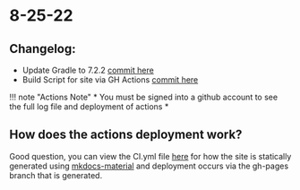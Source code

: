 # 8-25-22

## Changelog:
- Update Gradle to 7.2.2 [commit here](https://github.com/PCHS-ProjectProgramming/Android-POS/commit/3200fd8f90dc103dbbaca6960527a43b3844b324)
- Build Script for site via GH Actions [commit here](https://github.com/PCHS-ProjectProgramming/Android-POS/commit/3200fd8f90dc103dbbaca6960527a43b3844b324)

!!! note "Actions Note" * You must be signed into a github account to see the full log file and deployment of actions *

## How does the actions deployment work?
Good question, you can view the CI.yml file [here](https://github.com/PCHS-ProjectProgramming/POS-Docs/blob/main/.github/workflows/ci.yml) for how the site is statically generated using [mkdocs-material](https://www.bing.com/ck/a?!&&p=d16ac83ace49ba37JmltdHM9MTY2MTkwMTE3NiZpZ3VpZD1jZTZkMjViYi1lMmMyLTQyYTktOWM3Ny1hYWM3ZGQyZGI1MDMmaW5zaWQ9NTE3MA&ptn=3&hsh=3&fclid=483b03db-28b9-11ed-a5b3-7cbd296531e6&u=a1aHR0cHM6Ly9zcXVpZGZ1bmsuZ2l0aHViLmlvL21rZG9jcy1tYXRlcmlhbC8&ntb=1) and deployment occurs via the gh-pages branch that is generated.

